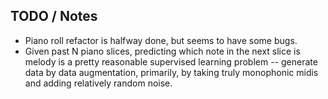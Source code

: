 ## TODO / Notes

- Piano roll refactor is halfway done, but seems to have some bugs.
- Given past N piano slices, predicting which note in the next slice
is melody is a pretty reasonable supervised learning problem -- generate
data by data augmentation, primarily, by taking truly monophonic midis
and adding relatively random noise.